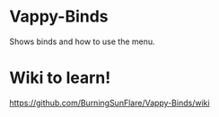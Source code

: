 # Vappy-Binds
Shows binds and how to use the menu.
# Wiki to learn!
https://github.com/BurningSunFlare/Vappy-Binds/wiki
